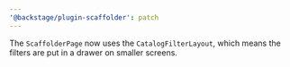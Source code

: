 ```yaml
---
'@backstage/plugin-scaffolder': patch
---
```


The `ScaffolderPage` now uses the `CatalogFilterLayout`, which means the filters are put in a drawer on smaller screens.
